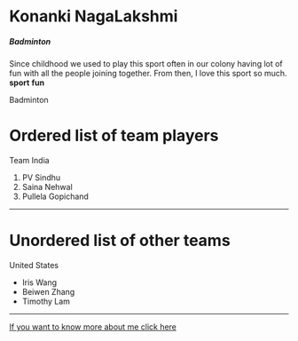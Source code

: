 # Konanki NagaLakshmi
##### Badminton
Since childhood we used to play this sport often in our colony having lot of fun with all the people joining together. From then, I love this sport so much.
**sport**   **fun**

Badminton
# Ordered list of team players
Team India
 1. PV Sindhu
 2. Saina Nehwal
 3. Pullela Gopichand

 ---
 # Unordered list of other teams
 United States
 * Iris Wang
 * Beiwen Zhang
 * Timothy Lam

---

[If you want to know more about me click here](AboutMe.md)